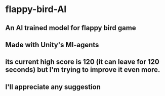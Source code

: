 # flappy-bird-AI
## An AI trained model for flappy bird game
##  Made with Unity's Ml-agents
## its current high score is 120 (it can leave for 120 seconds) but I'm trying to improve it even more.
## I'll appreciate any suggestion
